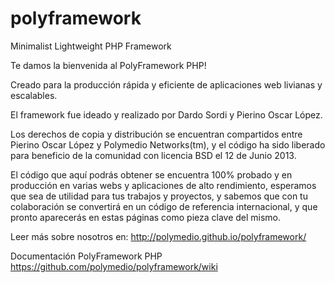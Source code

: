 polyframework
=============

Minimalist Lightweight PHP Framework

Te damos la bienvenida al PolyFramework PHP!

Creado para la producción rápida y eficiente de aplicaciones web livianas y escalables.

El framework fue ideado y realizado por Dardo Sordi y Pierino Oscar López.

Los derechos de copia y distribución se encuentran compartidos entre Pierino Oscar López y Polymedio Networks(tm), y el código ha sido liberado para beneficio de la comunidad con licencia BSD el 12 de Junio 2013.

El código que aquí podrás obtener se encuentra 100% probado y en producción en varias webs y aplicaciones de alto rendimiento, esperamos que sea de utilidad para tus trabajos y proyectos, y sabemos que con tu colaboración se convertirá en un código de referencia internacional, y que pronto aparecerás en estas páginas como pieza clave del mismo.

Leer más sobre nosotros en:
http://polymedio.github.io/polyframework/


Documentación PolyFramework PHP
https://github.com/polymedio/polyframework/wiki

